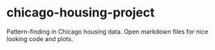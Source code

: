 # chicago-housing-project
Pattern-finding in Chicago housing data.
Open markdown files for nice looking code and plots.

